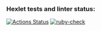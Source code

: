 ### Hexlet tests and linter status:
[![Actions Status](https://github.com/NoClaus/rails-project-lvl2/workflows/hexlet-check/badge.svg)](https://github.com/NoClaus/rails-project-lvl2/actions)
[![ruby-check](https://github.com/NoClaus/rails-project-lvl2/actions/workflows/ruby-check.yml/badge.svg)](https://github.com/NoClaus/rails-project-lvl2/actions)
